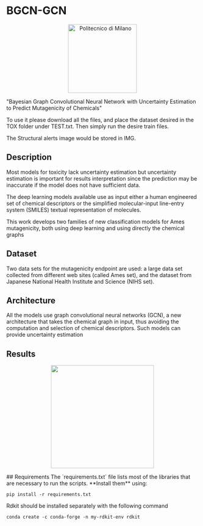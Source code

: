 # BGCN-GCN
<p align="center">
    <img src="https://i.imgur.com/mPb3Qbd.gif" width="180" alt="Politecnico di Milano"/>
</p>

"Bayesian Graph Convolutional Neural Network with Uncertainty Estimation to
Predict Mutagenicity of Chemicals"


To use it please download all the files, and place the dataset desired in the TOX folder under TEST.txt. Then simply run the desire train files. 

The Structural alerts image would be stored in IMG.

<a name="description"/>

## Description
Most models for toxicity lack uncertainty estimation but uncertainty estimation is
important for results interpretation since the prediction may be inaccurate if the
model does not have sufficient data. 

The deep learning models available use as
input either a human engineered set of chemical descriptors or the simplified
molecular-input line-entry system (SMILES) textual representation of molecules.

This work develops two families of new classification models for Ames
mutagenicity, both using deep learning and using directly the chemical graphs
<a name="Dataset"/>
## Dataset
Two data sets for the mutagenicity endpoint are used: a large data set collected from
different web sites (called Ames set), and the dataset from Japanese National Health
Institute and Science (NIHS set).
<a name="Architecture"/>

## Architecture
All the models use graph convolutional neural networks (GCN), a new architecture that
takes the chemical graph in input, thus avoiding the computation and selection of
chemical descriptors. Such models can provide uncertainty estimation

<a name="Results"/>

## Results
<p align="center">
  <img height="270" src="IMG/img3.jpg">
</p>
## Requirements
The `requirements.txt` file lists most of the libraries that are necessary to run the scripts. **Install them** using:

```
pip install -r requirements.txt
```
Rdkit should be installed separately with the following command
```
conda create -c conda-forge -n my-rdkit-env rdkit
```
